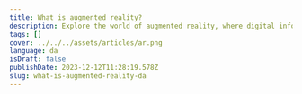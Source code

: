 ```yaml
---
title: What is augmented reality?
description: Explore the world of augmented reality, where digital information is seamlessly integrated into the physical world.
tags: []
cover: ../../../assets/articles/ar.png
language: da
isDraft: false
publishDate: 2023-12-12T11:28:19.578Z
slug: what-is-augmented-reality-da
---
```

